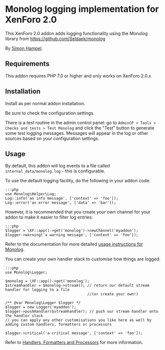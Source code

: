 Monolog logging implementation for XenForo 2.0
==============================================

This XenForo 2.0 addon adds logging functionality using the Monolog library from https://github.com/Seldaek/monolog

By [Simon Hampel](https://twitter.com/SimonHampel).

Requirements
------------

This addon requires PHP 7.0 or higher and only works on XenForo 2.0.x 

Installation
------------

Install as per normal addon installation.

Be sure to check the configuration settings.

There is a test routine in the admin control panel: go to `AdminCP > Tools > Checks and tests > Test Monolog` and click
the "Test" button to generate some test logging messages. Messages will appear in the log or other sources based on 
your configuration settings.

Usage
-----

By default, this addon will log events to a file called `internal_data/monolog.log` - this is configurable.

To use the default logging facility, do the following in your addon code:

	:::php
	use Monolog\Helper\Log;
	Log::info('an info message', ['context' => 'foo']);
	Log::error('an error message', ['data' => 'bar']);

However, it is recommended that you create your own channel for your addon to make it easier to filter log entries:

	:::php
	$logger = \XF::app()->get('monolog')->newChannel('myaddon');
	$logger->warning('a warning message', ['context' => 'foo']);

Refer to the documentation for more detailed
[usage instructions for Monolog](https://github.com/Seldaek/monolog/blob/master/doc/01-usage.md).

You can create your own handler stack to customise how things are logged:

	:::php
	use Monolog\Logger;
	
	$monolog = \XF::app()->get('monolog');
	$streamhandler = $monolog->stream(); // return our default stream handler for logging to a file 
										 //(or create your own!)
	
	/** @var Monolog\Logger $logger */
	$logger = new Logger('myaddon');
	$logger->pushHandler($streamhandler); // push our stream handler onto the handler stack
	// you can apply any other customisations you like here as well by adding custom handlers, formatters or processors
	
	$logger->critical('a critical message', ['context' => 'foo']);

Refer to
[Handlers, Formatters and Processors](https://github.com/Seldaek/monolog/blob/master/doc/02-handlers-formatters-processors.md)
for more information.

